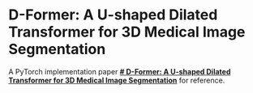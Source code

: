 # D-Former: A U-shaped Dilated Transformer for 3D Medical Image Segmentation
A PyTorch implementation paper **[# D-Former: A U-shaped Dilated Transformer for 3D Medical Image Segmentation](https://arxiv.org/abs/2201.00462)** for reference.
